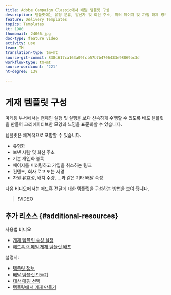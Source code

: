 ```yaml
---
title: Adobe Campaign Classic에서 배달 템플릿 구성
description: 템플릿에는 유형 분류, 발신자 및 회신 주소, 미러 페이지 및 가입 해제 링크와 같은 기본 개인화 블록 등이 체계적으로 포함될 수 있습니다. 또한 컨텐츠, 회사 로고 또는 서명, 리소스 유효성, 일괄 처리 수량 등과 같은 기타 전달 속성을 포함시킬 수 있습니다. 다음 비디오에서는 애드혹 전달에 대한 템플릿을 구성하는 방법을 보여 줍니다.
feature: Delivery Templates
topics: Templates
kt: 1980
thumbnail: 24066.jpg
doc-type: feature video
activity: use
team: TM
translation-type: tm+mt
source-git-commit: 838c617ca163a09fcb57b7b4706433e98869bc3d
workflow-type: tm+mt
source-wordcount: '221'
ht-degree: 13%

---
```



# 게재 템플릿 구성

마케팅 부서에서는 캠페인 실행 및 실행을 보다 신속하게 수행할 수 있도록 배포 템플릿을 만들어 크리에이티브한 모양과 느낌을 표준화할 수 있습니다.

템플릿은 체계적으로 포함할 수 있습니다.

* 유형화
* 보낸 사람 및 회신 주소
* 기본 개인화 블록
* 페이지를 미러링하고 가입을 취소하는 링크
* 컨텐츠, 회사 로고 또는 서명
* 자원 유효성, 배치 수량, ...과 같은 기타 배달 속성

다음 비디오에서는 애드혹 전달에 대한 템플릿을 구성하는 방법을 보여 줍니다.

>[!VIDEO](https://video.tv.adobe.com/v/24066?quality=12)

## 추가 리소스 {#additional-resources}

사용법 비디오

* [게재 템플릿 속성 설정](/help/sending-messages/using-delivery-templates/setting-delivery-template-properties.md)
* [애드혹 이메일 게재 템플릿 배포](/help/sending-messages/using-delivery-templates/deploying-ad-hoc-email-delivery-template.md)

설명서:

* [템플릿 정보](https://docs.campaign.adobe.com/doc/AC/en/DLV_Using_delivery_templates_About_templates.html)
* [배달 템플릿 만들기](https://docs.campaign.adobe.com/doc/AC/en/DLV_Using_delivery_templates_Creating_a_delivery_template.html)
* [대상 매핑 선택](https://docs.campaign.adobe.com/doc/AC/en/DLV_Using_delivery_templates_Selecting_a_target_mapping.html)
* [템플릿에서 게재 만들기](https://docs.campaign.adobe.com/doc/AC/en/DLV_Using_delivery_templates_Creating_a_delivery_from_a_template.html)
